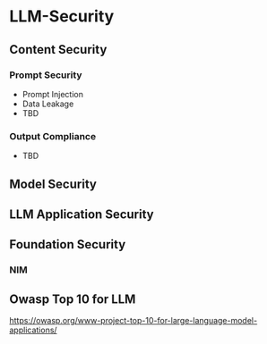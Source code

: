 # LLM-Security

## Content Security

### Prompt Security

- Prompt Injection
- Data Leakage
- TBD

### Output Compliance

- TBD

## Model Security

## LLM Application Security

## Foundation Security

### NIM

## Owasp Top 10 for LLM

https://owasp.org/www-project-top-10-for-large-language-model-applications/

